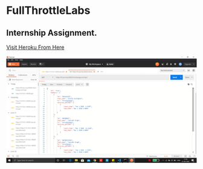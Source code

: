 # FullThrottleLabs

## Internship Assignment.

[Visit Heroku From Here](https://lit-journey-86353.herokuapp.com/)


![GitHub Logo](/postman.png)

